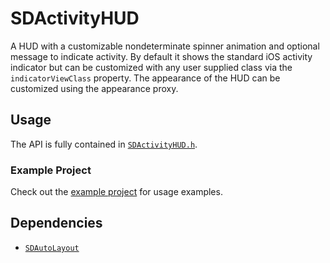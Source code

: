 # SDActivityHUD

A HUD with a customizable nondeterminate spinner animation and optional message to indicate activity. By default it shows the standard iOS activity indicator but can be customized with any user supplied class via the `indicatorViewClass` property. The appearance of the HUD can be customized using the appearance proxy.

## Usage

The API is fully contained in [`SDActivityHUD.h`](SDActivityHUD/SDActivityHUD.h).

### Example Project

Check out the [example project](Example/SDActivityHUD-Example/SDActivityHUD-Example) for usage examples.

## Dependencies

- [`SDAutoLayout`](https://github.com/setdirection/SDAutoLayout)

